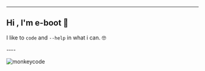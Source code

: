 

---
Hi , I'm **e-boot** 🤖
---
I like to `code` and `--help` in what i can. 🤓

-‐--

![monkeycode](https://media.giphy.com/media/CuuSHzuc0O166MRfjt/giphy.gif)


